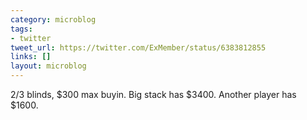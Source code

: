 ```yaml
---
category: microblog
tags:
- twitter
tweet_url: https://twitter.com/ExMember/status/6383812855
links: []
layout: microblog
---
```

2/3 blinds, $300 max buyin. Big stack has $3400. Another player has $1600.
